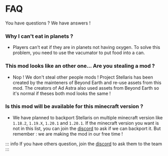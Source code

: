 # FAQ

You have questions ? We have answers !

### Why I can't eat in planets ?
- Players can't eat if they are in planets not having oxygen. To solve this problem, you need to use the vacumator to put food into a can.


### This mod looks like an other one... Are you stealing a mod ?
- Nop ! We don't steal other people mods ! Project Stellaris has been created by the mainteners of Beyond Earth and re-use assets from this mod. The creators of Ad Astra also used assets from Beyond Earth so it's normal if theses both mod looks the same !


### Is this mod will be available for this minecraft version ?
- We have planned to backport Stellaris on multiple minecraft version like `1.18.2`, `1.19.X`, `1.20.1` and `1.20.1`. If the minecraft version you want is not in this list, you can join the [discord](https://discord.gg/project-stellaris-698598471896268931) to ask if we can backport it. But remember : we are making the mod in our free time !

::: info
If you have others question, join the [discord](https://discord.gg/project-stellaris-698598471896268931) to ask them to the team
:::